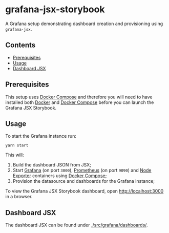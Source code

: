 # grafana-jsx-storybook

A Grafana setup demonstrating dashboard creation and provisioning using `grafana-jsx`.

## Contents

<!-- toc -->

- [Prerequisites](#prerequisites)
- [Usage](#usage)
- [Dashboard JSX](#dashboard-jsx)

<!-- tocstop -->

## Prerequisites

This setup uses [Docker Compose](https://docs.docker.com/compose/) and therefore you will need to have installed both [Docker](https://www.docker.com/products/docker-desktop) and [Docker Compose](https://docs.docker.com/compose/install/) before you can launch the Grafana JSX Storybook.

## Usage

To start the Grafana instance run:

```console
yarn start
```

This will:

1. Build the dashboard JSON from JSX;
2. Start [Grafana](https://grafana.com/) (on port `3000`), [Prometheus](https://prometheus.io/docs/introduction/overview/) (on port `9090`) and [Node Exporter](https://github.com/prometheus/node_exporter) containers using [Docker Compose](https://docs.docker.com/compose/);
3. Provision the datasource and dashboards for the Grafana instance;

To view the Grafana JSX Storybook dashboard, open <http://localhost:3000> in a browser.

## Dashboard JSX

The dashboard JSX can be found under [./src/grafana/dashboards/](./src/grafana/dashboards/).
